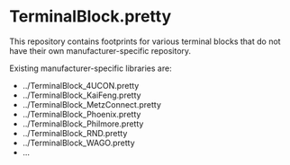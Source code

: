 # TerminalBlock.pretty

This repository contains footprints for various terminal blocks that do not have their own manufacturer-specific repository.

Existing manufacturer-specific libraries are:

* ../TerminalBlock_4UCON.pretty
* ../TerminalBlock_KaiFeng.pretty
* ../TerminalBlock_MetzConnect.pretty
* ../TerminalBlock_Phoenix.pretty
* ../TerminalBlock_Philmore.pretty
* ../TerminalBlock_RND.pretty
* ../TerminalBlock_WAGO.pretty
* ...
